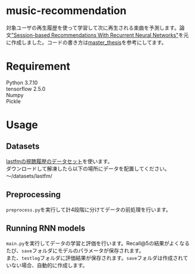 # music-recommendation

対象ユーザの再生履歴を使って学習して次に再生される楽曲を予測します。論文["Session-based Recommendations With Recurrent Neural Networks"](https://arxiv.org/abs/1511.06939)を元に作成しました。コードの書き方は[master_thesis](https://github.com/olesls/master_thesis)を参考にしてます。
 
# Requirement
 
Python 3.7.10  
tensorflow 2.5.0  
Numpy   
Pickle  
 
# Usage
## Datasets
[lastfmの視聴履歴のデータセット](http://ocelma.net/MusicRecommendationDataset/lastfm-1K.html)を使います。  
ダウンロードして解凍したら以下の場所にデータを配置してください。　  
～/datasets/lastfm/

## Preprocessing
`preprocess.py`を実行して計4段階に分けてデータの前処理を行います。

## Running RNN models
`main.py`を実行してデータの学習と評価を行います。Recall@5の結果がよくなるたび、`save`フォルダにモデルのパラメータが保存されます。  
また、`testlog`フォルダに評価結果が保存されます。`save`フォルダは作成されていない場合、自動的に作成します。
